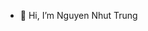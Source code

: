 - 👋 Hi, I’m Nguyen Nhut Trung

<!---
2000nguyennhuttrung/2000nguyennhuttrung is a ✨ special ✨ repository because its `README.md` (this file) appears on your GitHub profile.
You can click the Preview link to take a look at your changes.
--->
